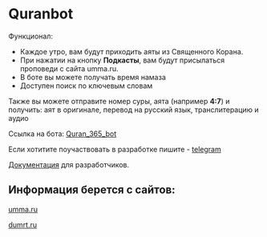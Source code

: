 # Quranbot

Функционал:
 - Каждое утро, вам будут приходить аяты из Священного Корана.
 - При нажатии на кнопку **Подкасты**, вам будут присылаться проповеди с сайта umma.ru.
 - В боте вы можете получать время намаза
 - Доступен поиск по ключевым словам

Также вы можете отправите номер суры, аята (например **4:7**) и получить: аят в оригинале, перевод на русский язык, транслитерацию и аудио

Ссылка на бота: [Quran_365_bot](https://t.me/Quran_365_bot?start=github)

Если хотитите поучаствовать в разработке пишите - [telegram](https://t.me/ilaletdinov)

[Документация](docs/dev.md) для разработчиков.

## Информация берется с сайтов:

[umma.ru](https://umma.ru/)

[dumrt.ru](http://dumrt.ru/ru/)
